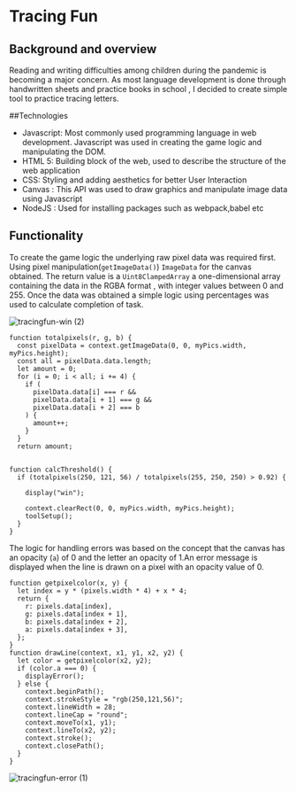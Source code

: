 # Tracing Fun

## Background and overview

Reading and writing difficulties among children during the pandemic is becoming a major concern. As most language development is done through handwritten sheets and practice books in school , I decided to create simple tool to practice tracing letters. 

##Technologies
- Javascript: Most commonly used programming language in web development. Javascript was used in creating the game logic and manipulating the DOM. 
- HTML 5: Building block of the web, used to describe the structure of the web application 
- CSS: Styling and adding aesthetics for better User Interaction 
- Canvas : This API was used to draw  graphics and manipulate image data using Javascript
- NodeJS : Used for installing packages such as webpack,babel etc

## Functionality 

To create the game logic the underlying raw pixel data was required first. Using pixel manipulation(`getImageData()`) `ImageData` for the canvas obtained. The return value is a `Uint8ClampedArray` a one-dimensional array containing the data in the RGBA format , with integer values between 0 and 255. Once the data was obtained a simple logic using percentages was used to calculate completion of task.

![tracingfun-win (2)](https://user-images.githubusercontent.com/37554840/124369301-578bef80-dc38-11eb-932e-6eece0b270a5.gif)


```
function totalpixels(r, g, b) {
  const pixelData = context.getImageData(0, 0, myPics.width, myPics.height);
  const all = pixelData.data.length;
  let amount = 0;
  for (i = 0; i < all; i += 4) {
    if (
      pixelData.data[i] === r &&
      pixelData.data[i + 1] === g &&
      pixelData.data[i + 2] === b
    ) {
      amount++;
    }
  }
  return amount;


function calcThreshold() {
  if (totalpixels(250, 121, 56) / totalpixels(255, 250, 250) > 0.92) {
    
    display("win");

    context.clearRect(0, 0, myPics.width, myPics.height);
    toolSetup();
  }
}
```
The logic for handling errors was based on the concept that the canvas has an opacity (`a`) of 0 and the letter an opacity of 1.An error message is displayed when the line is drawn on a pixel with an opacity value of 0. 

```
function getpixelcolor(x, y) {
  let index = y * (pixels.width * 4) + x * 4;
  return {
    r: pixels.data[index],
    g: pixels.data[index + 1],
    b: pixels.data[index + 2],
    a: pixels.data[index + 3],
  };
}
function drawLine(context, x1, y1, x2, y2) {
  let color = getpixelcolor(x2, y2);
  if (color.a === 0) {
    displayError();
  } else {
    context.beginPath();
    context.strokeStyle = "rgb(250,121,56)";
    context.lineWidth = 28;
    context.lineCap = "round";
    context.moveTo(x1, y1);
    context.lineTo(x2, y2);
    context.stroke();
    context.closePath();
  }
}
```
![tracingfun-error (1)](https://user-images.githubusercontent.com/37554840/124369637-c61e7c80-dc3b-11eb-9764-072a9d017ca2.gif)




